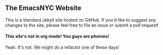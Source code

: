 ## The EmacsNYC Website

This is a standard Jekyll site hosted on GitHub. If you'd like to suggest any changes to the site, please feel free to file an issue or submit a pull request!

#### This site's not in org mode! You guys are phonies!

Yeah. It's not. We might do a refactor one of these days!
